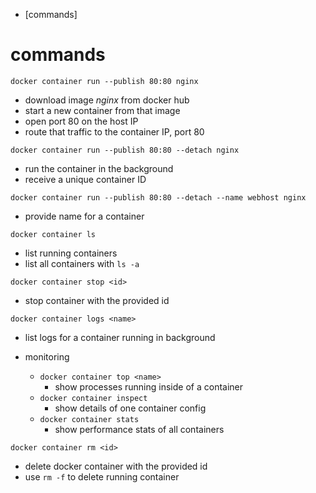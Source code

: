 -   [commands]

# commands

`docker container run --publish 80:80 nginx`

-   download image _nginx_ from docker hub
-   start a new container from that image
-   open port 80 on the host IP
-   route that traffic to the container IP, port 80

`docker container run --publish 80:80 --detach nginx`

-   run the container in the background
-   receive a unique container ID

`docker container run --publish 80:80 --detach --name webhost nginx`

-   provide name for a container

`docker container ls`

-   list running containers
-   list all containers with `ls -a`

`docker container stop <id>`

-   stop container with the provided id

`docker container logs <name>`

-   list logs for a container running in background

-   monitoring
    -   `docker container top <name>`
        -   show processes running inside of a container
    -   `docker container inspect`
        -   show details of one container config
    -   `docker container stats`
        -   show performance stats of all containers

`docker container rm <id>`

-   delete docker container with the provided id
-   use `rm -f` to delete running container
